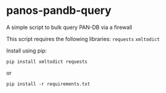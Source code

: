 # panos-pandb-query
A simple script to bulk query PAN-DB via a firewall

This script requires the following libraries: `requests` `xmltodict`

Install using pip:

`pip install xmltodict requests`

or

`pip install -r requirements.txt`
